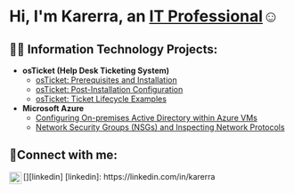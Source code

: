 <h1>Hi, I'm Karerra, an <a href="https://linkedin.com/in/karerra">IT Professional</a>☺</h1>

<h2>👨‍💻 Information Technology Projects:</h2>

- <b>osTicket (Help Desk Ticketing System)</b>
  - [osTicket: Prerequisites and Installation](https://github.com/Kar3rraN03/osticket-prereqs)
  - [osTicket: Post-Installation Configuration](https://github.com/Kar3rraN03/post-install-config)
  - [osTicket: Ticket Lifecycle Examples](https://github.com/Kar3rraN03/ticket-lifecycle)
- <b>Microsoft Azure</b>
  - [Configuring On-premises Active Directory within Azure VMs](https://github.com/Kar3rraN03/configure-ad)
  - [Network Security Groups (NSGs) and Inspecting Network Protocols](https://github.com/Kar3rraN03/azure-network-protocols)

<h2>🤳Connect with me:</h2>
[<img align="left" alt="Karerra | LinkedIn" width="22px" src="https://cdn.jsdelivr.net/npm/simple-icons@v3/icons/linkedin.svg" />][linkedin]
[linkedin]: https://linkedin.com/in/karerra
